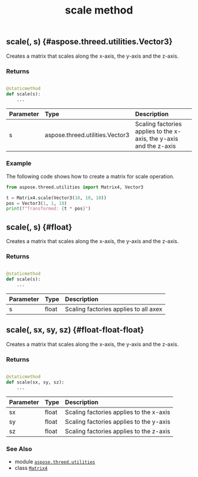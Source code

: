 ﻿---
title: scale method
second_title: Aspose.3D for Python via .NET API References
description: 
type: docs
weight: 80
url: /python-net/aspose.threed.utilities/matrix4/scale/
is_root: false
---

## scale(, s) {#aspose.threed.utilities.Vector3}

Creates a matrix that scales along the x-axis, the y-axis and the z-axis.


### Returns 





```python

@staticmethod
def scale(s):
    ...
```


| Parameter | Type | Description |
| :- | :- | :- |
| s | aspose.threed.utilities.Vector3 | Scaling factories applies to the x-axis, the y-axis and the z-axis |

### Example 


The following code shows how to create a matrix for scale operation.

```python
from aspose.threed.utilities import Matrix4, Vector3

t = Matrix4.scale(Vector3(10, 10, 10))
pos = Vector3(1, 1, 10)
print(f"Transformed: {t * pos}")

```


## scale(, s) {#float}

Creates a matrix that scales along the x-axis, the y-axis and the z-axis.


### Returns 





```python

@staticmethod
def scale(s):
    ...
```


| Parameter | Type | Description |
| :- | :- | :- |
| s | float | Scaling factories applies to all axex |


## scale(, sx, sy, sz) {#float-float-float}

Creates a matrix that scales along the x-axis, the y-axis and the z-axis.


### Returns 





```python

@staticmethod
def scale(sx, sy, sz):
    ...
```


| Parameter | Type | Description |
| :- | :- | :- |
| sx | float | Scaling factories applies to the x-axis |
| sy | float | Scaling factories applies to the y-axis |
| sz | float | Scaling factories applies to the z-axis |



### See Also
* module [`aspose.threed.utilities`](../../)
* class [`Matrix4`](/3d/python-net/aspose.threed.utilities/matrix4)
